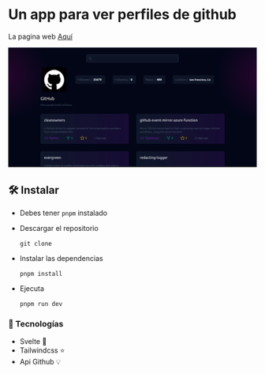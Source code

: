 # Un app para ver perfiles de github

La pagina web [Aquí](https://angelito91.github.io/gh-profile)

![ScreenShot](./public/readme.png)


## 🛠 Instalar
- Debes tener `pnpm` instalado

- Descargar el repositorio
    ```
    git clone
    ```
- Instalar las dependencias
    ```
    pnpm install
    ```
- Ejecuta
    ```
    pnpm run dev
    ```

### 📌 Tecnologías
- Svelte 💊
- Tailwindcss ⭐
- Api Github 💡